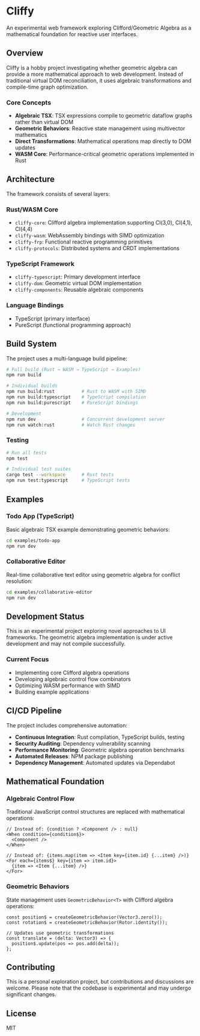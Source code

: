 # Cliffy

An experimental web framework exploring Clifford/Geometric Algebra as a mathematical foundation for reactive user interfaces.

## Overview

Cliffy is a hobby project investigating whether geometric algebra can provide a more mathematical approach to web development. Instead of traditional virtual DOM reconciliation, it uses algebraic transformations and compile-time graph optimization.

### Core Concepts

- **Algebraic TSX**: TSX expressions compile to geometric dataflow graphs rather than virtual DOM
- **Geometric Behaviors**: Reactive state management using multivector mathematics
- **Direct Transformations**: Mathematical operations map directly to DOM updates
- **WASM Core**: Performance-critical geometric operations implemented in Rust

## Architecture

The framework consists of several layers:

### Rust/WASM Core
- `cliffy-core`: Clifford algebra implementation supporting Cl(3,0), Cl(4,1), Cl(4,4)
- `cliffy-wasm`: WebAssembly bindings with SIMD optimization
- `cliffy-frp`: Functional reactive programming primitives
- `cliffy-protocols`: Distributed systems and CRDT implementations

### TypeScript Framework
- `cliffy-typescript`: Primary development interface
- `cliffy-dom`: Geometric virtual DOM implementation
- `cliffy-components`: Reusable algebraic components

### Language Bindings
- TypeScript (primary interface)
- PureScript (functional programming approach)

## Build System

The project uses a multi-language build pipeline:

```bash
# Full build (Rust → WASM → TypeScript → Examples)
npm run build

# Individual builds
npm run build:rust          # Rust to WASM with SIMD
npm run build:typescript    # TypeScript compilation
npm run build:purescript    # PureScript bindings

# Development
npm run dev                 # Concurrent development server
npm run watch:rust          # Watch Rust changes
```

### Testing

```bash
# Run all tests
npm test

# Individual test suites
cargo test --workspace      # Rust tests
npm run test:typescript     # TypeScript tests
```

## Examples

### Todo App (TypeScript)
Basic algebraic TSX example demonstrating geometric behaviors:

```bash
cd examples/todo-app
npm run dev
```

### Collaborative Editor
Real-time collaborative text editor using geometric algebra for conflict resolution:

```bash
cd examples/collaborative-editor
npm run dev
```

## Development Status

This is an experimental project exploring novel approaches to UI frameworks. The geometric algebra implementation is under active development and may not compile successfully.

### Current Focus
- Implementing core Clifford algebra operations
- Developing algebraic control flow combinators
- Optimizing WASM performance with SIMD
- Building example applications

## CI/CD Pipeline

The project includes comprehensive automation:

- **Continuous Integration**: Rust compilation, TypeScript builds, testing
- **Security Auditing**: Dependency vulnerability scanning
- **Performance Monitoring**: Geometric algebra operation benchmarks
- **Automated Releases**: NPM package publishing
- **Dependency Management**: Automated updates via Dependabot

## Mathematical Foundation

### Algebraic Control Flow
Traditional JavaScript control structures are replaced with mathematical operations:

```tsx
// Instead of: {condition ? <Component /> : null}
<When condition={condition$}>
  <Component />
</When>

// Instead of: {items.map(item => <Item key={item.id} {...item} />)}
<For each={items$} key={item => item.id}>
  {item => <Item {...item} />}
</For>
```

### Geometric Behaviors
State management uses `GeometricBehavior<T>` with Clifford algebra operations:

```tsx
const position$ = createGeometricBehavior(Vector3.zero());
const rotation$ = createGeometricBehavior(Rotor.identity());

// Updates use geometric transformations
const translate = (delta: Vector3) => {
  position$.update(pos => pos.add(delta));
};
```

## Contributing

This is a personal exploration project, but contributions and discussions are welcome. Please note that the codebase is experimental and may undergo significant changes.

## License

MIT